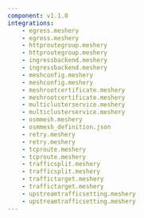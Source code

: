 ```yaml
---
component: v1.1.0
integrations:
    - egress.meshery
    - egress.meshery
    - httproutegroup.meshery
    - httproutegroup.meshery
    - ingressbackend.meshery
    - ingressbackend.meshery
    - meshconfig.meshery
    - meshconfig.meshery
    - meshrootcertificate.meshery
    - meshrootcertificate.meshery
    - multiclusterservice.meshery
    - multiclusterservice.meshery
    - osmmesh.meshery
    - osmmesh_definition.json
    - retry.meshery
    - retry.meshery
    - tcproute.meshery
    - tcproute.meshery
    - trafficsplit.meshery
    - trafficsplit.meshery
    - traffictarget.meshery
    - traffictarget.meshery
    - upstreamtrafficsetting.meshery
    - upstreamtrafficsetting.meshery
---
```


